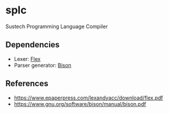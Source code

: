 # splc

Sustech Programming Language Compiler

## Dependencies

- Lexer: [Flex](https://github.com/westes/flex)
- Parser generator: [Bison](https://www.gnu.org/software/bison/)

## References

- <https://www.epaperpress.com/lexandyacc/download/flex.pdf>
- <https://www.gnu.org/software/bison/manual/bison.pdf>
